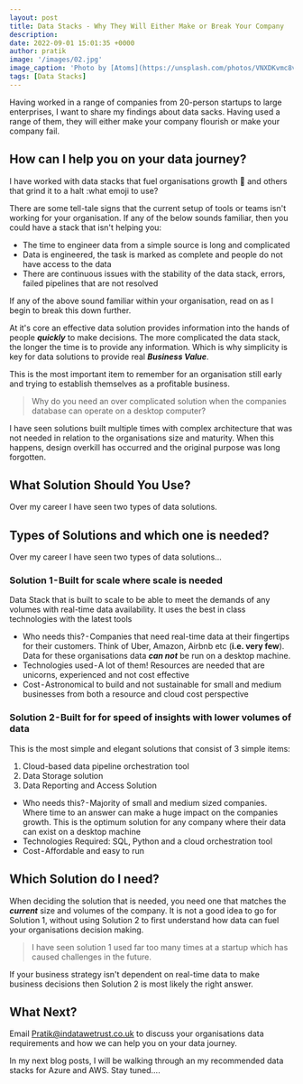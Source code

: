 ```yaml
---
layout: post
title: Data Stacks - Why They Will Either Make or Break Your Company
description: 
date: 2022-09-01 15:01:35 +0000
author: pratik
image: '/images/02.jpg'
image_caption: 'Photo by [Atoms](https://unsplash.com/photos/VNXDKvmc8v4) on [Unsplash](https://unsplash.com/)'
tags: [Data Stacks]
---
```


Having worked in a range of companies from 20-person startups to large enterprises,  I want to share my findings about data sacks. Having used a range of them, they will either make your company flourish or make your company fail.

## How can I help you on your data journey?

I have worked with data stacks that fuel organisations growth :rocket: and others that grind it to a halt :what emoji to use?

There are some tell-tale signs that the current setup of tools or teams isn't working for your organisation. If any of the below sounds familiar, then you could have a stack that isn't helping you:

* The time to engineer data from a simple source is long and complicated
* Data is engineered, the task is marked as complete and people do not have access to the data
* There are continuous issues with the stability of the data stack, errors, failed pipelines that are not resolved

If any of the above sound familiar within your organisation, read on as I begin to break this down further.
<!-- not sure on above. Let's tweak it as we go on. -->

<!-- I started my career as a Management Consultant and then moved to become a hands-on data driven individual where I have experience of working across the full spectrum of Data. From engineering pipelines, designing and modelling data warehouses and building organisational wide analytics

From my experience of working as a full stack data individual, I have learnt one key lesson. **Business Value should remain the *why* of any decision** when designing or building any data solution.

I want to provide companies a framework to use when thinking of the *why* or *so what* for any development or platform building data related. -->

At it's core an effective data solution provides information into the hands of people ***quickly*** to make decisions. The more complicated the data stack, the longer the time is to provide any information. Which is why simplicity is key for data solutions to provide real ***Business Value***.

This is the most important item to remember for an organisation still early and trying to establish themselves as a profitable business.

> Why do you need an over complicated solution when the companies database can operate on a desktop computer? 

<!-- Trust me, you do not want your huge cost to be used to provide resources a great learning opportunity and not much value to your organisation! -->

I have seen solutions built multiple times with complex architecture that was not needed  in relation to the organisations size and maturity. When this happens, design overkill has occurred and the original purpose was long forgotten.

## What Solution Should You Use?

Over my career I have seen two types of data solutions. 


<!-- This is a difficult and challenging item to identify when reviewing documentation and ways of working. However in my career I have seen some tell-tale signs that point to the data solution being not focused on ***Business Value*** and being academic:

* The time to engineer data is long and complicated
* Data is engineered, the task is marked as complete and people do not have access to the data
* There are continuous issues with the stability of the data stack, errors, failed pipelines that are not resolved

***If any of the above sound like issues your company is facing, read the rest of this article could transform your company and how it uses data!*** -->

## Types of Solutions and which one is needed?

Over my career I have seen two types of data solutions…

### Solution 1 - Built for scale where scale is needed

Data Stack that is built to scale to be able to meet the demands of any volumes with real-time data availability. It uses the best in class technologies with the latest tools

* Who needs this? - Companies that need real-time data at their fingertips for their customers. Think of Uber, Amazon, Airbnb etc (**i.e. very few**). Data for these organisations data ***can not*** be run on a desktop machine.
* Technologies used - A lot of them! Resources are needed that are unicorns, experienced and not cost effective
* Cost - Astronomical to build and not sustainable for small and medium businesses from both a resource and cloud cost perspective

### Solution 2 - Built for for speed of insights with lower volumes of data

This is the most simple and elegant solutions that consist of 3 simple items:

1. Cloud-based data pipeline orchestration tool
2. Data Storage solution
3. Data Reporting and Access Solution

* Who needs this? - Majority of small and medium sized companies. Where time to an answer can make a huge impact on the companies growth. This is the optimum solution for any company where their data can exist on a desktop machine
* Technologies Required: SQL, Python and a cloud orchestration tool
* Cost - Affordable and easy to run 

## Which Solution do I need?

When deciding the solution that is needed, you need one that matches the ***current*** size and volumes of the company. It is not a good idea to go for Solution 1, without using Solution 2 to first understand how data can fuel your organisations decision making.

> I have seen solution 1 used far too many times at a startup which has caused challenges in the future.

If your business strategy isn't dependent on real-time data to make business decisions then Solution 2 is most likely the right answer.


## What Next?

Email <a href = "mailto: Pratik@indatawetrust.co.uk">Pratik@indatawetrust.co.uk </a> to discuss your organisations data requirements and how we can help you on your data journey. 

In my next blog posts, I will be walking through an my recommended data stacks for Azure and AWS. Stay tuned....
